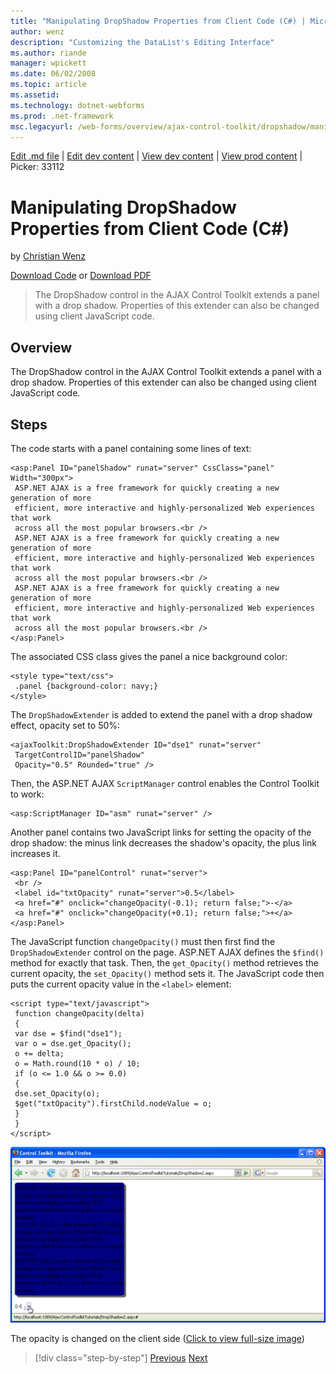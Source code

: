 ```yaml
---
title: "Manipulating DropShadow Properties from Client Code (C#) | Microsoft Docs"
author: wenz
description: "Customizing the DataList's Editing Interface"
ms.author: riande
manager: wpickett
ms.date: 06/02/2008
ms.topic: article
ms.assetid: 
ms.technology: dotnet-webforms
ms.prod: .net-framework
msc.legacyurl: /web-forms/overview/ajax-control-toolkit/dropshadow/manipulating-dropshadow-properties-from-client-code-cs
---
```

[Edit .md file](C:\Projects\msc\dev\Msc.Www\Web.ASP\App_Data\github\web-forms\overview\ajax-control-toolkit\dropshadow\manipulating-dropshadow-properties-from-client-code-cs.md) | [Edit dev content](http://www.aspdev.net/umbraco#/content/content/edit/24812) | [View dev content](http://docs.aspdev.net/tutorials/web-forms/overview/ajax-control-toolkit/dropshadow/manipulating-dropshadow-properties-from-client-code-cs.html) | [View prod content](http://www.asp.net/web-forms/overview/ajax-control-toolkit/dropshadow/manipulating-dropshadow-properties-from-client-code-cs) | Picker: 33112

Manipulating DropShadow Properties from Client Code (C#)
====================
by [Christian Wenz](https://github.com/wenz)

[Download Code](http://download.microsoft.com/download/5/1/6/51652a81-500b-4f6b-88d3-617103e7941e/DropShadow2.cs.zip) or [Download PDF](http://download.microsoft.com/download/b/6/a/b6ae89ee-df69-4c87-9bfb-ad1eb2b23373/dropshadow2CS.pdf)

> The DropShadow control in the AJAX Control Toolkit extends a panel with a drop shadow. Properties of this extender can also be changed using client JavaScript code.


## Overview

The DropShadow control in the AJAX Control Toolkit extends a panel with a drop shadow. Properties of this extender can also be changed using client JavaScript code.

## Steps

The code starts with a panel containing some lines of text:

    <asp:Panel ID="panelShadow" runat="server" CssClass="panel" Width="300px">
     ASP.NET AJAX is a free framework for quickly creating a new generation of more 
     efficient, more interactive and highly-personalized Web experiences that work 
     across all the most popular browsers.<br />
     ASP.NET AJAX is a free framework for quickly creating a new generation of more 
     efficient, more interactive and highly-personalized Web experiences that work 
     across all the most popular browsers.<br />
     ASP.NET AJAX is a free framework for quickly creating a new generation of more 
     efficient, more interactive and highly-personalized Web experiences that work 
     across all the most popular browsers.<br />
    </asp:Panel>

The associated CSS class gives the panel a nice background color:

    <style type="text/css">
     .panel {background-color: navy;}
    </style>

The `DropShadowExtender` is added to extend the panel with a drop shadow effect, opacity set to 50%:

    <ajaxToolkit:DropShadowExtender ID="dse1" runat="server"
     TargetControlID="panelShadow"
     Opacity="0.5" Rounded="true" />

Then, the ASP.NET AJAX `ScriptManager` control enables the Control Toolkit to work:

    <asp:ScriptManager ID="asm" runat="server" />

Another panel contains two JavaScript links for setting the opacity of the drop shadow: the minus link decreases the shadow's opacity, the plus link increases it.

    <asp:Panel ID="panelControl" runat="server">
     <br />
     <label id="txtOpacity" runat="server">0.5</label>
     <a href="#" onclick="changeOpacity(-0.1); return false;">-</a>
     <a href="#" onclick="changeOpacity(+0.1); return false;">+</a>
    </asp:Panel>

The JavaScript function `changeOpacity()` must then first find the `DropShadowExtender` control on the page. ASP.NET AJAX defines the `$find()` method for exactly that task. Then, the `get_Opacity()` method retrieves the current opacity, the `set_Opacity()` method sets it. The JavaScript code then puts the current opacity value in the `<label>` element:

    <script type="text/javascript">
     function changeOpacity(delta) 
     {
     var dse = $find("dse1");
     var o = dse.get_Opacity();
     o += delta;
     o = Math.round(10 * o) / 10;
     if (o <= 1.0 && o >= 0.0) 
     {
     dse.set_Opacity(o);
     $get("txtOpacity").firstChild.nodeValue = o;
     }
     }
    </script>


[![The opacity is changed on the client side](manipulating-dropshadow-properties-from-client-code-cs/_static/image2.png)](manipulating-dropshadow-properties-from-client-code-cs/_static/image1.png)

The opacity is changed on the client side ([Click to view full-size image](manipulating-dropshadow-properties-from-client-code-cs/_static/image3.png))

>[!div class="step-by-step"] [Previous](adjusting-the-z-index-of-a-dropshadow-cs.md) [Next](adjusting-the-z-index-of-a-dropshadow-vb.md)